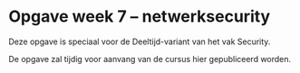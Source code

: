 # Opgave week 7 – netwerksecurity

Deze opgave is speciaal voor de Deeltijd-variant van het vak Security.

De opgave zal tijdig voor aanvang van de cursus hier gepubliceerd worden.